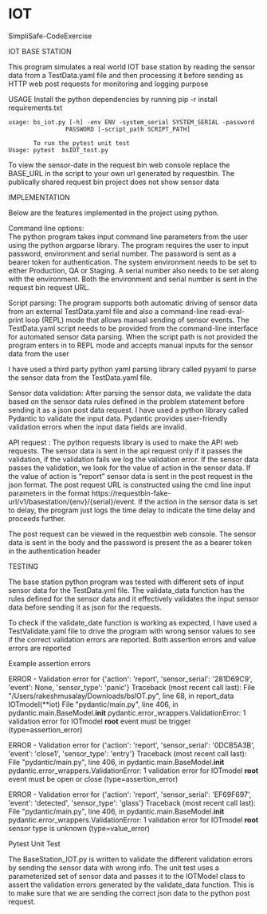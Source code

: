 # IOT
SimpliSafe-CodeExercise



IOT BASE STATION 

This program simulates a real world IOT base station by reading the sensor data from a TestData.yaml file and then processing it before sending as HTTP web post requests for monitoring and logging purpose

USAGE
	Install the python dependencies by running pip -r install requirements.txt

	usage: bs_iot.py [-h] -env ENV -system_serial SYSTEM_SERIAL -password
                    PASSWORD [-script_path SCRIPT_PATH]
           
           To run the pytest unit test 
	Usage: pytest  bsIOT_test.py
         
To view the sensor-date in the request bin web console replace the BASE_URL in the script to your own url generated by requestbin. The publically shared request bin project does not show sensor data
	
IMPLEMENTATION

Below are the features implemented in the project using python.

Command line options:  
The python program takes input command line parameters from the user using the python argparse library. The program requires the user to input password, environment and serial number. The password is sent as a bearer token for authentication. The system environment needs to be set to either Production, QA or Staging. A serial number also needs to be set along with the environment. Both the environment and serial number is sent in the request bin request URL.


Script parsing: 
The program supports both automatic driving of sensor data from an external TestData.yaml file and also a command-line read-eval-print loop (REPL) mode that allows manual sending of sensor events. The TestData.yaml script needs to be provided from the command-line interface for automated sensor data parsing. When the script path is not provided the program enters in to REPL mode and accepts manual inputs for the sensor data from the user

I have used a third party python yaml parsing library called pyyaml to parse the sensor data from the TestData.yaml file.

Sensor data validation: After parsing the sensor data, we validate the data based on the sensor data rules defined in the problem statement before sending it as a json post data request. I have used a python library called Pydantic to validate the input data. Pydantic provides user-friendly validation errors when the input data fields are invalid.

API request :
The python requests library is used to make the API web requests. The sensor data is sent in the api request only if it passes the validation, if the validation fails we log the validation error. If the sensor data passes the validation, we look for the value of action in the sensor data. If the value of action is  “report”  sensor data is sent in the post request  in the json format. The post request URL is constructed using the cmd line input parameters in the format https://requestbin-fake-url/v1/basestation/{env}/{serial}/event. If the action in the sensor data is set to delay, the program just logs the time delay to indicate the time delay and proceeds further.


The post request can be viewed in the requestbin web console. The sensor data is sent in the body and the password is present the as a bearer token in the authentication header

TESTING

The base station python program was tested with different sets of input sensor data for the TestData.yml file. The validata_data function has the rules defined for the sensor data and it effectively validates the input sensor data before sending it as json for the requests.


To check if the validate_date function is working as expected, I have used a TestValidate.yaml file to drive the program with wrong sensor values to see if the correct validation errors are reported. Both assertion errors and value errors are reported

Example assertion errors

ERROR - Validation error for {'action': 'report', 'sensor_serial': '281D69C9', 'event': None, 'sensor_type': 'panic'}
Traceback (most recent call last):
  File "/Users/rakeshmusalay/Downloads/bsIOT.py", line 68, in report_data
    IOTmodel(**iot)
  File "pydantic/main.py", line 406, in pydantic.main.BaseModel.__init__
pydantic.error_wrappers.ValidationError: 1 validation error for IOTmodel
__root__
  event must be trigger (type=assertion_error)

ERROR - Validation error for {'action': 'report', 'sensor_serial': '0DCB5A3B', 'event': 'close1', 'sensor_type': 'entry'}
Traceback (most recent call last):
  File "pydantic/main.py", line 406, in pydantic.main.BaseModel.__init__
pydantic.error_wrappers.ValidationError: 1 validation error for IOTmodel
__root__
  event must be open or close (type=assertion_error)

	
 ERROR - Validation error for {'action': 'report', 'sensor_serial': 'EF69F697', 'event': 'detected', 'sensor_type': 'glass'}
Traceback (most recent call last):
  File "pydantic/main.py", line 406, in pydantic.main.BaseModel.__init__
pydantic.error_wrappers.ValidationError: 1 validation error for IOTmodel
__root__
  sensor type is unknown (type=value_error)

Pytest Unit Test

The BaseStation_IOT.py is written to validate the different validation errors by sending the sensor data with wrong info. The unit test uses a parameterized set of sensor data and passes it to the IOTModel class to assert the validation errors generated by the validate_data function. This is to make sure that we are sending the correct json data to the python post request.

